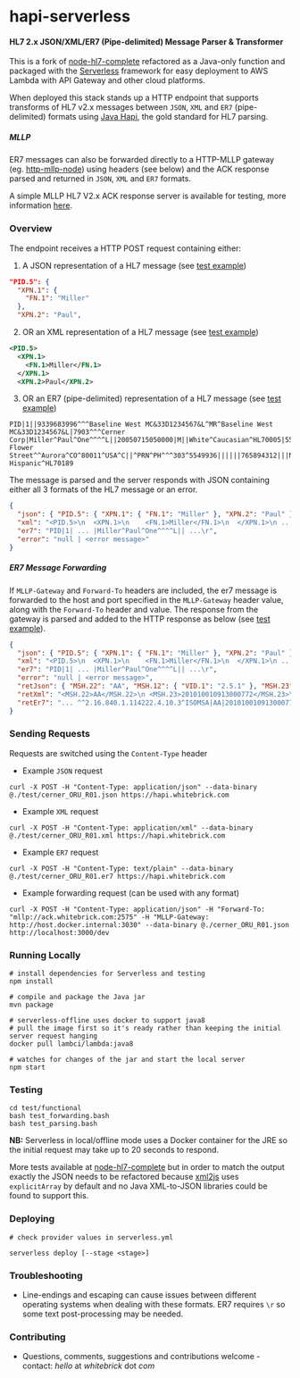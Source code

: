 # hapi-serverless

#### HL7 2.x JSON/XML/ER7 (Pipe-delimited) Message Parser & Transformer

This is a fork of [node-hl7-complete](https://github.com/MatthewVita/node-hl7-complete) refactored as a Java-only function and packaged with the [Serverless](https://github.com/serverless/serverless) framework for easy deployment to AWS Lambda with API Gateway and other cloud platforms.

When deployed this stack stands up a HTTP endpoint that supports transforms of HL7 v2.x messages between `JSON`, `XML` and `ER7` (pipe-delimited) formats using [Java Hapi](https://hapifhir.github.io), the gold standard for HL7 parsing.

##### MLLP

ER7 messages can also be forwarded directly to a HTTP-MLLP gateway (eg. [http-mllp-node](https://github.com/whitebrick/http-mllp-node)) using headers (see below) and the ACK response parsed and returned in `JSON`, `XML` and `ER7` formats.

A simple MLLP HL7 V2.x ACK response server is available for testing, more information [here](https://hl7v2-test.whitebrick.com).

### Overview

The endpoint receives a HTTP POST request containing either:

1. A JSON representation of a HL7 message (see [test example](https://github.com/whitebrick/hapi-serverless/blob/main/test/cerner_ORU_R01.json))
```json
"PID.5": {
  "XPN.1": {
    "FN.1": "Miller"
  },
  "XPN.2": "Paul",
```

2. OR an XML representation of a HL7 message (see [test example](https://github.com/whitebrick/hapi-serverless/blob/main/test/cerner_ORU_R01.xml))
```xml
<PID.5>
  <XPN.1>
    <FN.1>Miller</FN.1>
  </XPN.1>
  <XPN.2>Paul</XPN.2>
```
3. OR an ER7 (pipe-delimited) representation of a HL7 message (see [test example](https://github.com/whitebrick/hapi-serverless/blob/main/test/cerner_ORU_R01.er7))
```
PID|1||9339683996^^^Baseline West MC&33D1234567&L^MR^Baseline West MC&33D1234567&L|7903^^^Cerner Corp|Miller^Paul^One^^^^L||20050715050000|M||White^Caucasian^HL70005|555 Flower Street^^Aurora^CO^80011^USA^C||^PRN^PH^^^303^5549936||||||765894312|||N^Non Hispanic^HL70189
```

The message is parsed and the server responds with JSON containing either all 3 formats of the HL7 message or an error.

```json
{
  "json": { "PID.5": { "XPN.1": { "FN.1": "Miller" }, "XPN.2": "Paul" } },
  "xml": "<PID.5>\n  <XPN.1>\n    <FN.1>Miller</FN.1>\n  </XPN.1>\n ...",
  "er7": "PID|1| ... |Miller^Paul^One^^^^L|| ...\r",
  "error": "null | <error message>"
}
```

##### ER7 Message Forwarding

If `MLLP-Gateway` and `Forward-To` headers are included, the er7 message is forwarded to the host and port specified in the `MLLP-Gateway`  header value, along with the `Forward-To` header and value. The response from the gateway is parsed and added to the HTTP response as below (see [test example](https://github.com/whitebrick/hapi-serverless/blob/main/test/cerner_ORU_R01_ACK.json)).

```json
{
  "json": { "PID.5": { "XPN.1": { "FN.1": "Miller" }, "XPN.2": "Paul" } },
  "xml": "<PID.5>\n  <XPN.1>\n    <FN.1>Miller</FN.1>\n  </XPN.1>\n ...",
  "er7": "PID|1| ... |Miller^Paul^One^^^^L|| ...\r",
  "error": "null | <error message>",
  "retJson": { "MSH.22": "AA", "MSH.12": { "VID.1": "2.5.1" }, "MSH.23": "20101001091300" },
  "retXml": "<MSH.22>AA</MSH.22>\n <MSH.23>201010010913000772</MSH.23>\n </MSH>\n ...",
  "retEr7": "... ^^2.16.840.1.114222.4.10.3^ISOMSA|AA|201010010913000772 ...\r",
}
```

### Sending Requests

Requests are switched using the `Content-Type` header

- Example `JSON` request
```
curl -X POST -H "Content-Type: application/json" --data-binary @./test/cerner_ORU_R01.json https://hapi.whitebrick.com
```
- Example `XML` request
```
curl -X POST -H "Content-Type: application/xml" --data-binary @./test/cerner_ORU_R01.xml https://hapi.whitebrick.com
```
- Example `ER7` request
```
curl -X POST -H "Content-Type: text/plain" --data-binary @./test/cerner_ORU_R01.er7 https://hapi.whitebrick.com
```

- Example forwarding request (can be used with any format)

```
curl -X POST -H "Content-Type: application/json" -H "Forward-To: "mllp://ack.whitebrick.com:2575" -H "MLLP-Gateway: http://host.docker.internal:3030" --data-binary @./cerner_ORU_R01.json http://localhost:3000/dev
```

### Running Locally


```
# install dependencies for Serverless and testing
npm install

# compile and package the Java jar
mvn package

# serverless-offline uses docker to support java8
# pull the image first so it's ready rather than keeping the initial server request hanging
docker pull lambci/lambda:java8

# watches for changes of the jar and start the local server
npm start
```

### Testing

```
cd test/functional
bash test_forwarding.bash
bash test_parsing.bash
```

**NB:** Serverless in local/offline mode uses a Docker container for the JRE so the initial request may take up to 20 seconds to respond.

More tests available at [node-hl7-complete](https://github.com/MatthewVita/node-hl7-complete) but in order to match the output exactly the JSON needs to be refactored because [xml2js](https://github.com/Leonidas-from-XIV/node-xml2js) uses `explicitArray` by default and no Java XML-to-JSON libraries could be found to support this.

### Deploying

```
# check provider values in serverless.yml

serverless deploy [--stage <stage>]
```

### Troubleshooting

- Line-endings and escaping can cause issues between different operating systems when dealing with these formats. ER7 requires  `\r` so some text post-processing may be needed.

### Contributing

- Questions, comments, suggestions and contributions welcome - contact: _hello_ at _whitebrick_ dot _com_
